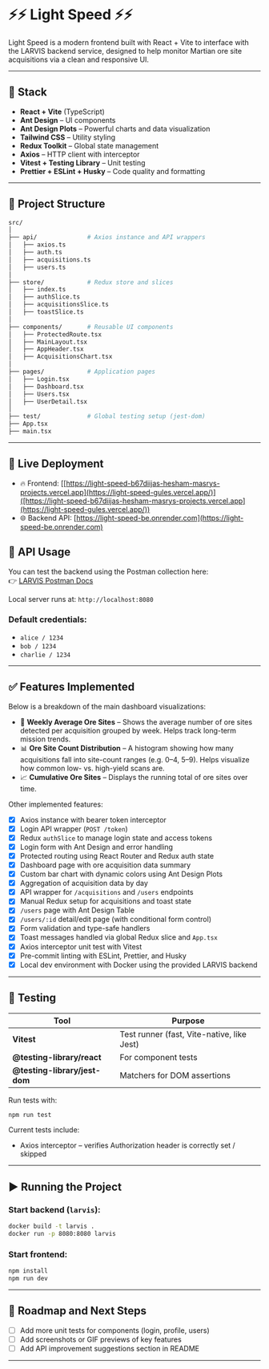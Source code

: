 # ⚡⚡ Light Speed ⚡⚡

Light Speed is a modern frontend built with React + Vite to interface with the LARVIS backend service, designed to help monitor Martian ore site acquisitions via a clean and responsive UI.

---

## 🔧 Stack

- **React + Vite** (TypeScript)
- **Ant Design** – UI components
- **Ant Design Plots** – Powerful charts and data visualization
- **Tailwind CSS** – Utility styling
- **Redux Toolkit** – Global state management
- **Axios** – HTTP client with interceptor
- **Vitest + Testing Library** – Unit testing
- **Prettier + ESLint + Husky** – Code quality and formatting

---

## 📁 Project Structure

```bash
src/
│
├── api/              # Axios instance and API wrappers
│   ├── axios.ts
│   ├── auth.ts
│   ├── acquisitions.ts
│   ├── users.ts
│
├── store/            # Redux store and slices
│   ├── index.ts
│   ├── authSlice.ts
│   ├── acquisitionsSlice.ts
│   ├── toastSlice.ts
│
├── components/       # Reusable UI components
│   ├── ProtectedRoute.tsx
│   ├── MainLayout.tsx
│   ├── AppHeader.tsx
│   ├── AcquisitionsChart.tsx
│
├── pages/            # Application pages
│   ├── Login.tsx
│   ├── Dashboard.tsx
│   ├── Users.tsx
│   ├── UserDetail.tsx
│
├── test/             # Global testing setup (jest-dom)
├── App.tsx
├── main.tsx
```

---

## 🔗 Live Deployment

- 🔥 Frontend: [[https://light-speed-b67diijas-hesham-masrys-projects.vercel.app](https://light-speed-gules.vercel.app/)]([https://light-speed-b67diijas-hesham-masrys-projects.vercel.app](https://light-speed-gules.vercel.app/))
- 🌐 Backend API: [https://light-speed-be.onrender.com](https://light-speed-be.onrender.com)

## 🔑 API Usage

You can test the backend using the Postman collection here:  
👉 [LARVIS Postman Docs](https://documenter.getpostman.com/view/40741497/2sB2j3BBor)

Local server runs at: `http://localhost:8080`

### Default credentials:

- `alice / 1234`
- `bob / 1234`
- `charlie / 1234`

---

## ✅ Features Implemented

Below is a breakdown of the main dashboard visualizations:

- 📅 **Weekly Average Ore Sites** – Shows the average number of ore sites detected per acquisition grouped by week. Helps track long-term mission trends.
- 📊 **Ore Site Count Distribution** – A histogram showing how many acquisitions fall into site-count ranges (e.g. 0–4, 5–9). Helps visualize how common low- vs. high-yield scans are.
- 📈 **Cumulative Ore Sites** – Displays the running total of ore sites over time.

Other implemented features:

- [x] Axios instance with bearer token interceptor
- [x] Login API wrapper (`POST /token`)
- [x] Redux `authSlice` to manage login state and access tokens
- [x] Login form with Ant Design and error handling
- [x] Protected routing using React Router and Redux auth state
- [x] Dashboard page with ore acquisition data summary
- [x] Custom bar chart with dynamic colors using Ant Design Plots
- [x] Aggregation of acquisition data by day
- [x] API wrapper for `/acquisitions` and `/users` endpoints
- [x] Manual Redux setup for acquisitions and toast state
- [x] `/users` page with Ant Design Table
- [x] `/users/:id` detail/edit page (with conditional form control)
- [x] Form validation and type-safe handlers
- [x] Toast messages handled via global Redux slice and `App.tsx`
- [x] Axios interceptor unit test with Vitest
- [x] Pre-commit linting with ESLint, Prettier, and Husky
- [x] Local dev environment with Docker using the provided LARVIS backend

---

## 🧪 Testing

| Tool                          | Purpose                                    |
| ----------------------------- | ------------------------------------------ |
| **Vitest**                    | Test runner (fast, Vite-native, like Jest) |
| **@testing-library/react**    | For component tests                        |
| **@testing-library/jest-dom** | Matchers for DOM assertions                |

Run tests with:

```bash
npm run test
```

Current tests include:

- Axios interceptor – verifies Authorization header is correctly set / skipped

---

## ▶️ Running the Project

### Start backend (`larvis`):

```bash
docker build -t larvis .
docker run -p 8080:8080 larvis
```

### Start frontend:

```bash
npm install
npm run dev
```

---

## 📌 Roadmap and Next Steps

- [ ] Add more unit tests for components (login, profile, users)
- [ ] Add screenshots or GIF previews of key features
- [ ] Add API improvement suggestions section in README

---

